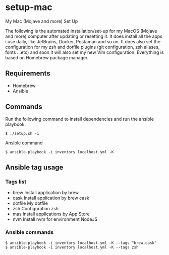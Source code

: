 # setup-mac
My Mac (Mojave and more) Set Up

The following is the automated installation/set-up for my MacOS (Mojave and more) computer after updating or resetting it.
It does install all the apps i use daily, like JetBrains, Docker, Postaman and so on.
It does also set the configuration for my zsh and dotfile plugins (git configuration, zsh aliases, fonts ...etc) and soon it will also set my new Vim configuration.
Everything is based on Homebrew package manager.

## Requirements
* Homebrew
* Ansible

## Commands

Run the following command to install dependencies and run the ansible playbook.
```
$ ./setup.sh -i
```

Ansible command
```
$ ansible-playbook -i inventory localhost.yml -K
```

## Ansible tag usage
### Tags list
* brew      Install application by brew
* cask      Install application by brew cask
* dotfile   My dotfile
* zsh       Configuration zsh
* mas       Install applications by App Store 
* nvm       Install nvm for environment NodeJS

### Ansible commands
```
$ ansible-playbook -i inventory localhost.yml -K --tags "brew,cask"
$ ansible-playbook -i inventory localhost.yml -K --tags zsh
```
